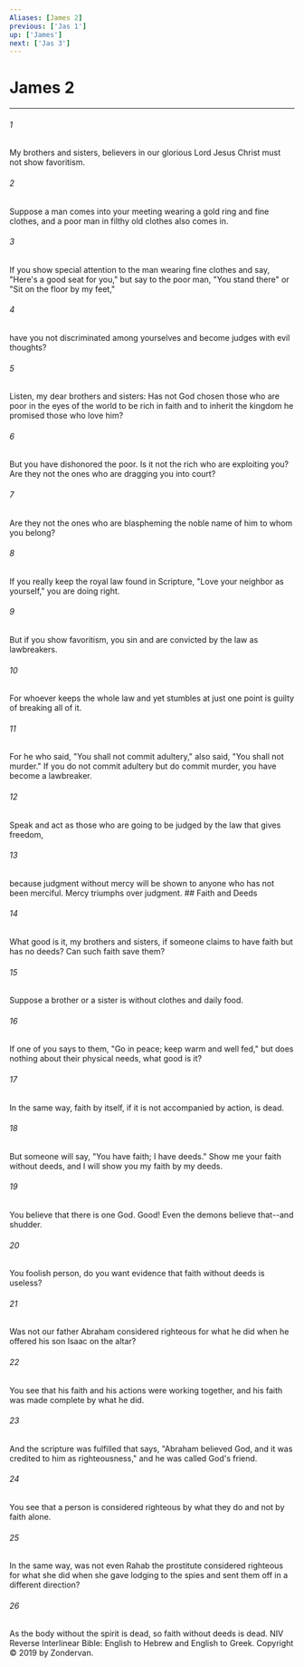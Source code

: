 ```yaml
---
Aliases: [James 2]
previous: ['Jas 1']
up: ['James']
next: ['Jas 3']
---
```

# James 2

***


###### 1 
My brothers and sisters, believers in our glorious Lord Jesus Christ must not show favoritism. 

###### 2 
Suppose a man comes into your meeting wearing a gold ring and fine clothes, and a poor man in filthy old clothes also comes in. 

###### 3 
If you show special attention to the man wearing fine clothes and say, "Here's a good seat for you," but say to the poor man, "You stand there" or "Sit on the floor by my feet," 

###### 4 
have you not discriminated among yourselves and become judges with evil thoughts? 

###### 5 
Listen, my dear brothers and sisters: Has not God chosen those who are poor in the eyes of the world to be rich in faith and to inherit the kingdom he promised those who love him? 

###### 6 
But you have dishonored the poor. Is it not the rich who are exploiting you? Are they not the ones who are dragging you into court? 

###### 7 
Are they not the ones who are blaspheming the noble name of him to whom you belong? 

###### 8 
If you really keep the royal law found in Scripture, "Love your neighbor as yourself," you are doing right. 

###### 9 
But if you show favoritism, you sin and are convicted by the law as lawbreakers. 

###### 10 
For whoever keeps the whole law and yet stumbles at just one point is guilty of breaking all of it. 

###### 11 
For he who said, "You shall not commit adultery," also said, "You shall not murder." If you do not commit adultery but do commit murder, you have become a lawbreaker. 

###### 12 
Speak and act as those who are going to be judged by the law that gives freedom, 

###### 13 
because judgment without mercy will be shown to anyone who has not been merciful. Mercy triumphs over judgment. ## Faith and Deeds 

###### 14 
What good is it, my brothers and sisters, if someone claims to have faith but has no deeds? Can such faith save them? 

###### 15 
Suppose a brother or a sister is without clothes and daily food. 

###### 16 
If one of you says to them, "Go in peace; keep warm and well fed," but does nothing about their physical needs, what good is it? 

###### 17 
In the same way, faith by itself, if it is not accompanied by action, is dead. 

###### 18 
But someone will say, "You have faith; I have deeds." Show me your faith without deeds, and I will show you my faith by my deeds. 

###### 19 
You believe that there is one God. Good! Even the demons believe that--and shudder. 

###### 20 
You foolish person, do you want evidence that faith without deeds is useless? 

###### 21 
Was not our father Abraham considered righteous for what he did when he offered his son Isaac on the altar? 

###### 22 
You see that his faith and his actions were working together, and his faith was made complete by what he did. 

###### 23 
And the scripture was fulfilled that says, "Abraham believed God, and it was credited to him as righteousness," and he was called God's friend. 

###### 24 
You see that a person is considered righteous by what they do and not by faith alone. 

###### 25 
In the same way, was not even Rahab the prostitute considered righteous for what she did when she gave lodging to the spies and sent them off in a different direction? 

###### 26 
As the body without the spirit is dead, so faith without deeds is dead. NIV Reverse Interlinear Bible: English to Hebrew and English to Greek. Copyright © 2019 by Zondervan.
